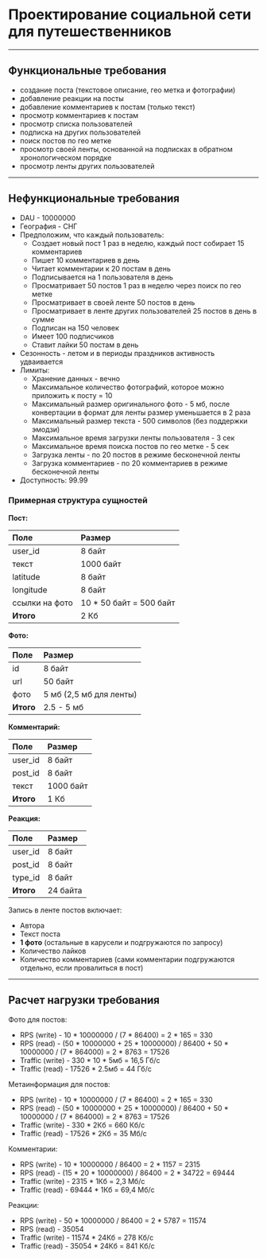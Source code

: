# Проектирование социальной сети для путешественников

---

## Функциональные требования

- создание поста (текстовое описание, гео метка и фотографии)
- добавление реакции на посты
- добавление комментариев к постам (только текст)
- просмотр комментариев к постам
- просмотр списка пользователей
- подписка на других пользователей
- поиск постов по гео метке
- просмотр своей ленты, основанной на подписках в обратном хронологическом порядке
- просмотр ленты других пользователей

---

## Нефункциональные требования

- DAU - 10000000
- География - СНГ
- Предположим, что каждый пользователь:
    - Cоздает новый пост 1 раз в неделю, каждый пост собирает 15 комментариев
    - Пишет 10 комментариев в день
    - Читает комментарии к 20 постам в день
    - Подписывается на 1 пользователя в день
    - Просматривает 50 постов 1 раз в неделю через поиск по гео метке
    - Просматривает в своей ленте 50 постов в день
    - Просматривает в ленте других пользователей 25 постов в день в сумме
    - Подписан на 150 человек
    - Имеет 100 подписчиков
    - Ставит лайки 50 постам в день
- Сезонность - летом и в периоды праздников активность удваивается
- Лимиты:
  - Хранение данных - вечно
  - Максимальное количество фотографий, которое можно приложить к посту = 10
  - Максимальный размер оригинального фото - 5 мб, после конвертации в формат для ленты размер уменьшается в 2 раза
  - Максимальный размер текста - 500 символов (без поддержки эмодзи)
  - Максимальное время загрузки ленты пользователя - 3 сек
  - Максимальное время поиска постов по гео метке - 5 сек
  - Загрузка ленты - по 20 постов в режиме бесконечной ленты
  - Загрузка комментариев - по 20 комментариев в режиме бесконечной ленты
- Доступность: 99.99

### Примерная структура сущностей


**Пост:**

| Поле           | Размер                  |
|:---------------|:------------------------|
| user_id        | 8 байт                  |
| текст          | 1000 байт               |
| latitude       | 8 байт                  |
| longitude      | 8 байт                  |
| ссылки на фото | 10 * 50 байт = 500 байт |
| **Итого**      | 2 Кб                    |


**Фото:**

| Поле      | Размер                  |
|:----------|:------------------------|
| id        | 8 байт                  |
| url       | 50 байт                 |
| фото      | 5 мб (2,5 мб для ленты) |
| **Итого** | 2.5 - 5 мб              |


**Комментарий:**

| Поле           | Размер    |
|:---------------|:----------|
| user_id  | 8 байт    |
| post_id | 8 байт    |
| текст | 1000 байт |
| **Итого**     | 1 Кб      |


**Реакция:**

| Поле           | Размер |
|:---------------|:-------|
| user_id  | 8 байт |
| post_id | 8 байт |
| type_id | 8 байт |
| **Итого**     | 24 байта |

Запись в ленте постов включает:
- Автора
- Текст поста
- **1 фото** (остальные в карусели и подгружаются по запросу)
- Количество лайков
- Количество комментариев (сами комментарии подгружаются отдельно, если провалиться в пост)

---

## Расчет нагрузки требования

Фото для постов:
- RPS (write) - 10 * 10000000 / (7 * 86400) = 2 * 165 = 330
- RPS (read) - (50 * 10000000 + 25 * 10000000) / 86400 + 50 * 10000000 / (7 * 864000) = 2 * 8763 = 17526
- Traffic (write) - 330 * 10 * 5мб = 16,5 Гб/с
- Traffic (read) - 17526 * 2.5мб = 44 Гб/с

Метаинформация для постов:
- RPS (write) - 10 * 10000000 / (7 * 86400) = 2 * 165 = 330
- RPS (read) - (50 * 10000000 + 25 * 10000000) / 86400 + 50 * 10000000 / (7 * 864000) = 2 * 8763 = 17526
- Traffic (write) - 330 * 2Кб = 660 Кб/с
- Traffic (read) - 17526 * 2Кб = 35 Мб/с

Комментарии:
- RPS (write) - 10 * 10000000 / 86400 = 2 * 1157 = 2315
- RPS (read) - (15 * 20 * 10000000) / 86400 = 2 * 34722 = 69444
- Traffic (write) - 2315 * 1Кб = 2,3 Мб/с
- Traffic (read) - 69444 * 1Кб = 69,4 Мб/с

Реакции:
- RPS (write) - 50 * 10000000 / 86400 = 2 * 5787 = 11574
- RPS (read) - 35054
- Traffic (write) - 11574 * 24Кб = 278 Кб/с
- Traffic (read) - 35054 * 24Кб = 841 Кб/с